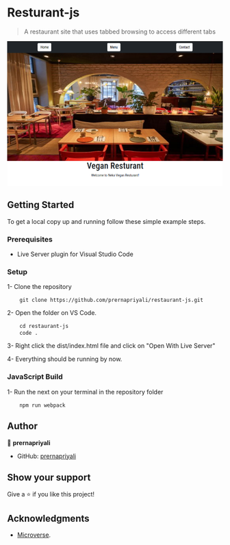 # Resturant-js

> A restaurant site that uses tabbed browsing to access different tabs

![screenshot](./screen.png)


## Getting Started

To get a local copy up and running follow these simple example steps.

### Prerequisites

- Live Server plugin for Visual Studio Code

### Setup

1- Clone the repository

```
    git clone https://github.com/prernapriyali/restaurant-js.git
```

2- Open the folder on VS Code.

```
    cd restaurant-js
    code .
```

3- Right click the dist/index.html file and click on "Open With Live Server"

4- Everything should be running by now.

### JavaScript Build

1- Run the next on your terminal in the repository folder

```
    npm run webpack
```

## Author
👤 **prernapriyali**

- GitHub: [prernapriyali](https://github.com/prernapriyali)

## Show your support

Give a ⭐️ if you like this project!

## Acknowledgments

- [Microverse](https://www.microverse.org/).
